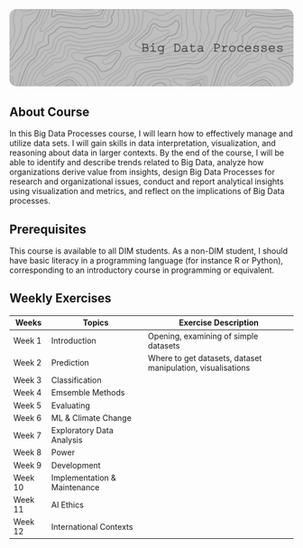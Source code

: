 ![Header](./header_big-data-processes.png)

## About Course

In this Big Data Processes course, I will learn how to effectively manage and utilize data sets. I will gain skills in data interpretation, visualization, and reasoning about data in larger contexts. By the end of the course, I will be able to identify and describe trends related to Big Data, analyze how organizations derive value from insights, design Big Data Processes for research and organizational issues, conduct and report analytical insights using visualization and metrics, and reflect on the implications of Big Data processes.

## Prerequisites

This course is available to all DIM students. As a non-DIM student, I should have basic literacy in a programming language (for instance R or Python), corresponding to an introductory course in programming or equivalent.

## Weekly Exercises

| Weeks  | Topics                                  | Exercise Description                  |
|--------|-----------------------------------------|---------------------------------------|
| Week 1 | Introduction                            | Opening, examining of simple datasets |
| Week 2 | Prediction                              | Where to get datasets, dataset manipulation, visualisations |
| Week 3 | Classification                          | |
| Week 4 | Emsemble Methods                        | |
| Week 5 | Evaluating                              | |
| Week 6 | ML & Climate Change                     | |
| Week 7 | Exploratory Data Analysis               | |
| Week 8 | Power                                   | |
| Week 9 | Development                             | |
| Week 10 | Implementation & Maintenance           | |
| Week 11 | AI Ethics                              | |
| Week 12 | International Contexts                 | |
